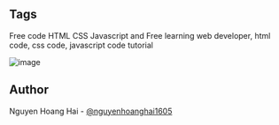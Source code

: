 <!-- /* Nguyen Hoang Hai */ -->
## Tags
Free code HTML CSS Javascript and Free learning web developer, html code, css code, javascript code tutorial

![image](https://github.com/user-attachments/assets/0f101990-1be3-410d-9558-dc3d6d0c6bea)

## Author
Nguyen Hoang Hai - [@nguyenhoanghai1605](https://github.com/nguyenhoanghai1605)
